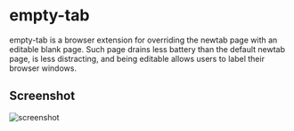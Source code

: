 # empty-tab

empty-tab is a browser extension for overriding the newtab page with an
editable blank page. Such page drains less battery than the default newtab
page, is less distracting, and being editable allows users to label their
browser windows.

## Screenshot

![screenshot](https://user-images.githubusercontent.com/300342/98469565-b780e200-21e0-11eb-9145-fbc0150fe71a.png)
